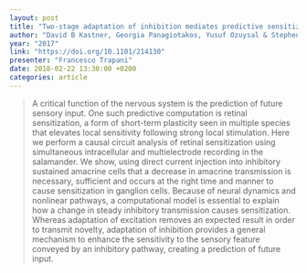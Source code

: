 ```yaml
---
layout: post
title: "Two-stage adaptation of inhibition mediates predictive sensitization in the retina"
author: "David B Kastner, Georgia Panagiotakos, Yusuf Ozuysal & Stephen A Baccus"
year: "2017"
link: "https://doi.org/10.1101/214130"
presenter: "Francesco Trapani"
date: 2018-02-22 13:30:00 +0200
categories: article
---
```


> A critical function of the nervous system is the prediction of future sensory
> input. One such predictive computation is retinal sensitization, a form of
> short-term plasticity seen in multiple species that elevates local sensitivity
> following strong local stimulation. Here we perform a causal circuit analysis
> of retinal sensitization using simultaneous intracellular and multielectrode
> recording in the salamander. We show, using direct current injection into
> inhibitory sustained amacrine cells that a decrease in amacrine transmission
> is necessary, sufficient and occurs at the right time and manner to cause
> sensitization in ganglion cells. Because of neural dynamics and nonlinear
> pathways, a computational model is essential to explain how a change in steady
> inhibitory transmission causes sensitization. Whereas adaptation of excitation
> removes an expected result in order to transmit novelty, adaptation of
> inhibition provides a general mechanism to enhance the sensitivity to the
> sensory feature conveyed by an inhibitory pathway, creating a prediction of
> future input.
